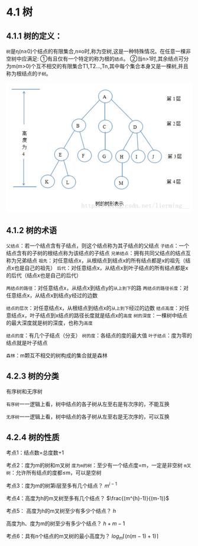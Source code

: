 # 4.1 树

## 4.1.1 树的定义：

`树`是η(n≥0)个结点的有限集合,n≡o时,称为空树,这是一种特殊情况。在任意一棵非空树中应满足:
①有且仅有一个特定的称为根的`结点`。
②当n>1时,其余结点可分为m(m>0)个互不相交的有限集合T1,T2…,Tn,其中每个集合本身又是一棵树,并且称为根结点的`子树`。

![img](../images/20180801094313847.jfif)

## 4.1.2 树的术语

`父结点`：若一个结点含有子结点，则这个结点称为其子结点的父结点
`子结点`：一个结点含有的子树的根结点称为该结点的子结点
`兄弟结点`：拥有共同父结点的结点互称为兄弟结点
`祖先`：对任意结点x，从根结点到结点x的所有结点都是x的祖先（结点x也是自己的祖先）
`后代`：对任意结点x，从结点x到叶子结点的所有结点都是x的后代（结点x也是自己的后代）

`两结点的路径`：对任意结点x，从结点x到结点y的`从上到下`的路
`两结点的路径长度`：对任意结点x，从结点x到结点y经过的边数

`结点的层次`：对任意结点x，从根结点到结点x的`从上到下`经过的边数
`结点高度`：对任意结点x，叶子结点到x结点的路径长度就是结点x的`高度`
`树的深度`：一棵树中结点的最大深度就是树的深度，也称为`高度`

`结点的度`：有几个子结点（分支）
`树的度`：各结点的度的最大值
`叶子结点`：度为零的结点就是叶子结点

`森林`：m颗互不相交的树构成的集合就是森林

## 4.2.3 树的分类

有序树和无序树

`有序树`一一逻辑上看，树中结点的各子树从左至右是有次序的，不能互换


`无序树`一一逻辑上看，树中结点的各子树从左至右是无次序的，可以互换


## 4.2.4 树的性质

考点1：结点数=总度数+1

考点2：度为m的树和m叉树
`度为m的树`：至少有一个结点度=m，一定是非空树
`m叉树`：允许所有结点的度都≤m，可以是空树

考点3：度为m的树第i层至多有几个结点？	$m^{i-1}$

考点4：高度为h的m叉树至多有几个结点？	$\frac{(m^{h}-1)}{(m-1)}$

考点5：
高度为h的m叉树至少有多少个结点？	$h$

高度为h、度为m的树至少有多少个结点？		$h+m-1$

考点6：具有n个结点的m叉树的最小高度为？	$log_m\lceil (n(m-1)+1) \rceil$
